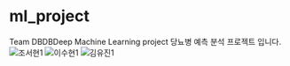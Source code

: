 # ml_project
Team DBDBDeep Machine Learning project
당뇨병 예측 분석 프로젝트 입니다.
![조서현1](https://github.com/seohyuny/ml_project/assets/154740829/2375e166-c150-48c4-9269-9dad34f6da5a)
![이수현1](https://github.com/seohyuny/ml_project/assets/154740829/5373c5c1-d421-48a4-928f-45d33376e04e)
![김유진1](https://github.com/seohyuny/ml_project/assets/154740829/4ffb4b4e-e6cf-4949-8af3-b1060d9120a6)
